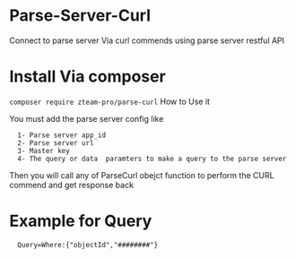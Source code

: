 # Parse-Server-Curl
Connect to parse server Via curl commends using parse server restful  API 
# Install Via composer 
  `composer require zteam-pro/parse-curl`
  How to Use it 
  
  You must add the parse server config like 
 
      1- Parse server app_id
      2- Parse server url 
      3- Master key 
      4- The query or data  paramters to make a query to the parse server   
   Then you will call any of ParseCurl obejct function to perform the CURL commend and get response back 
   # Example for Query
      Query=Where:{"objectId","########"}
      
   
